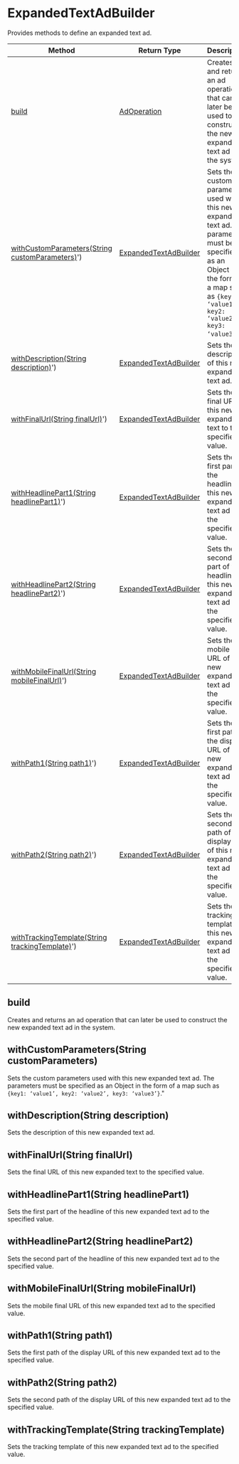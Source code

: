# ExpandedTextAdBuilder
Provides methods to define an expanded text ad.

|Method|Return Type|Description|
|-|-|-
[build]('#build')|[AdOperation](./AdOperation)|Creates and returns an ad operation that can later be used to construct the new expanded text ad in the system.<br />
[withCustomParameters(String customParameters)]('#withCustomParameters-String-customParameters)')|[ExpandedTextAdBuilder](./ExpandedTextAdBuilder)|Sets the custom parameters used with this new expanded text ad. The parameters must be specified as an Object in the form of a map such as <code>{key1: ‘value1’, key2: ‘value2’, key3: ‘value3’}</code>."<br />
[withDescription(String description)]('#withDescription-String-description)')|[ExpandedTextAdBuilder](./ExpandedTextAdBuilder)|Sets the description of this new expanded text ad. <br />
[withFinalUrl(String finalUrl)]('#withFinalUrl-String-finalUrl)')|[ExpandedTextAdBuilder](./ExpandedTextAdBuilder)|Sets the final URL of this new expanded text to the specified value.<br />
[withHeadlinePart1(String headlinePart1)]('#withHeadlinePart1-String-headlinePart1)')|[ExpandedTextAdBuilder](./ExpandedTextAdBuilder)|Sets the first part of the headline of this new expanded text ad to the specified value.<br />
[withHeadlinePart2(String headlinePart2)]('#withHeadlinePart2-String-headlinePart2)')|[ExpandedTextAdBuilder](./ExpandedTextAdBuilder)|Sets the second part of the headline of this new expanded text ad to the specified value.<br />
[withMobileFinalUrl(String mobileFinalUrl)]('#withMobileFinalUrl-String-mobileFinalUrl)')|[ExpandedTextAdBuilder](./ExpandedTextAdBuilder)|Sets the mobile final URL of this new expanded text ad to the specified value.<br />
[withPath1(String path1)]('#withPath1-String-path1)')|[ExpandedTextAdBuilder](ExpandedTextAdBuilder)|Sets the first path of the display URL of this new expanded text ad to the specified value.<br />
[withPath2(String path2)]('#withPath2-String-path2)')|[ExpandedTextAdBuilder](./ExpandedTextAdBuilder)|Sets the second path of the display URL of this new expanded text ad to the specified value.<br />
[withTrackingTemplate(String trackingTemplate)]('#withTrackingTemplate-String-trackingTemplate)')|[ExpandedTextAdBuilder](./ExpandedTextAdBuilder)|Sets the tracking template of this new expanded text ad to the specified value.<br />

<a name="build"></a>
## build
Creates and returns an ad operation that can later be used to construct the new expanded text ad in the system.


<a name="withCustomParameters-String-customParameters)"></a>
## withCustomParameters(String customParameters)
Sets the custom parameters used with this new expanded text ad. The parameters must be specified as an Object in the form of a map such as <code>{key1: ‘value1’, key2: ‘value2’, key3: ‘value3’}</code>."


<a name="withDescription-String-description)"></a>
## withDescription(String description)
Sets the description of this new expanded text ad. 


<a name="withFinalUrl-String-finalUrl)"></a>
## withFinalUrl(String finalUrl)
Sets the final URL of this new expanded text to the specified value.


<a name="withHeadlinePart1-String-headlinePart1)"></a>
## withHeadlinePart1(String headlinePart1)
Sets the first part of the headline of this new expanded text ad to the specified value.


<a name="withHeadlinePart2-String-headlinePart2)"></a>
## withHeadlinePart2(String headlinePart2)
Sets the second part of the headline of this new expanded text ad to the specified value.


<a name="withMobileFinalUrl-String-mobileFinalUrl)"></a>
## withMobileFinalUrl(String mobileFinalUrl)
Sets the mobile final URL of this new expanded text ad to the specified value.


<a name="withPath1-String-path1)"></a>
## withPath1(String path1)
Sets the first path of the display URL of this new expanded text ad to the specified value.


<a name="withPath2-String-path2)"></a>
## withPath2(String path2)
Sets the second path of the display URL of this new expanded text ad to the specified value.


<a name="withTrackingTemplate-String-trackingTemplate)"></a>
## withTrackingTemplate(String trackingTemplate)
Sets the tracking template of this new expanded text ad to the specified value.


